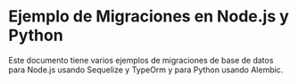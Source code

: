 # Ejemplo de Migraciones en Node.js y Python

Este documento tiene varios ejemplos de migraciones de base de datos para Node.js usando Sequelize y TypeOrm y para Python usando Alembic.